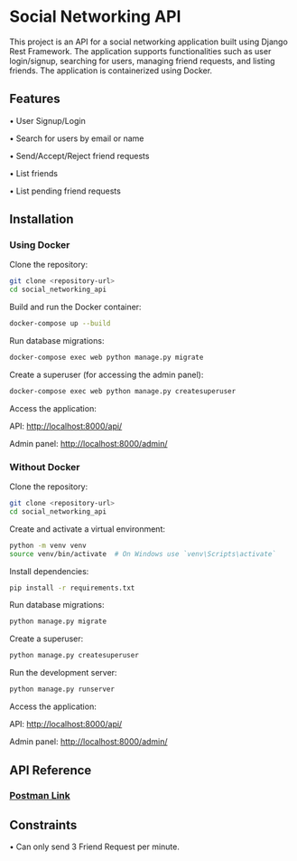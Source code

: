 
# Social Networking API

This project is an API for a social networking application built using Django Rest Framework. The application supports functionalities such as user login/signup, searching for users, managing friend requests, and listing friends. The application is containerized using Docker.




## Features

• User Signup/Login

• Search for users by email or name

• Send/Accept/Reject friend requests

• List friends

• List pending friend requests


## Installation

### Using Docker
Clone the repository:

```bash
git clone <repository-url>
cd social_networking_api
```

Build and run the Docker container:

```bash
docker-compose up --build
```

Run database migrations:

```bash
docker-compose exec web python manage.py migrate
```

Create a superuser (for accessing the admin panel):

```bash
docker-compose exec web python manage.py createsuperuser
```

Access the application:

API: [http://localhost:8000/api/](http://localhost:8000/api/)

Admin panel: [http://localhost:8000/admin/](http://localhost:8000/admin/)

### Without Docker

Clone the repository:

```bash
git clone <repository-url>
cd social_networking_api
```

Create and activate a virtual environment:

```bash
python -m venv venv
source venv/bin/activate  # On Windows use `venv\Scripts\activate`
```

Install dependencies:

```bash
pip install -r requirements.txt
```

Run database migrations:

```bash
python manage.py migrate
```

Create a superuser:

```bash
python manage.py createsuperuser
```

Run the development server:

```bash
python manage.py runserver
```

Access the application:

API: [http://localhost:8000/api/](http://localhost:8000/api/)

Admin panel: [http://localhost:8000/admin/](http://localhost:8000/admin/)

## API Reference

### [Postman Link](https://www.postman.com/orange-comet-842903/workspace/socialapp/collection/27788962-bd59332c-513e-406b-a429-31efa65b1823?action=share&creator=27788962)
## Constraints

• Can only send 3 Friend Request per minute.
